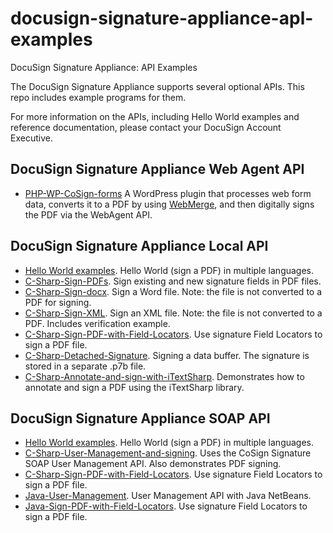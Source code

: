 # docusign-signature-appliance-apl-examples
DocuSign Signature Appliance: API Examples

The DocuSign Signature Appliance supports several optional APIs. This repo includes example programs for them.

For more information on the APIs, including Hello World examples and reference documentation, please contact your DocuSign Account Executive.

## DocuSign Signature Appliance Web Agent API
- [PHP-WP-CoSign-forms](https://github.com/docusign/CoSign-API-Examples/tree/master/CoSign-WebAgent/PHP-WP-CoSign-forms) A WordPress plugin that processes web form data, converts it to a PDF by using [WebMerge](http://webmerge.me), and then digitally signs the PDF via the WebAgent API.

## DocuSign Signature Appliance Local API
- [Hello World examples](https://github.com/docusign/CoSign-API-Examples/tree/master/CoSign-Signature-Local/Hello-World-examples). Hello World (sign a PDF) in multiple languages.
- [C-Sharp-Sign-PDFs](https://github.com/docusign/CoSign-API-Examples/tree/master/CoSign-Signature-Local/C-Sharp-Sign-PDFs). Sign existing and new signature fields in PDF files.
- [C-Sharp-Sign-docx](https://github.com/docusign/CoSign-API-Examples/tree/master/CoSign-Signature-Local/C-Sharp-Sign-docx). Sign a Word file. Note: the file is not converted to a PDF for signing. 
- [C-Sharp-Sign-XML](https://github.com/docusign/CoSign-API-Examples/tree/master/CoSign-Signature-Local/C-Sharp-Sign-XML). Sign an XML file. Note: the file is not converted to a PDF. Includes verification example.
- [C-Sharp-Sign-PDF-with-Field-Locators](https://github.com/docusign/CoSign-API-Examples/tree/master/CoSign-Signature-Local/C-Sharp-Sign-PDF-with-Field-Locators). Use signature Field Locators to sign a PDF file.
- [C-Sharp-Detached-Signature](https://github.com/docusign/CoSign-API-Examples/tree/master/CoSign-Signature-Local/C-Sharp-Detached-Signature). Signing a data buffer. The signature is stored in a separate .p7b file.
- [C-Sharp-Annotate-and-sign-with-iTextSharp](https://github.com/docusign/CoSign-API-Examples/tree/master/CoSign-Signature-Local/C-Sharp-Annotate-and-sign-with-iTextSharp). Demonstrates how to annotate and sign a PDF using the iTextSharp library.

## DocuSign Signature Appliance SOAP API
- [Hello World examples](https://github.com/docusign/CoSign-API-Examples/tree/master/CoSign-Signature-SOAP/Hello-World-examples). Hello World (sign a PDF) in multiple languages.
- [C-Sharp-User-Management-and-signing](https://github.com/docusign/CoSign-API-Examples/tree/master/CoSign-Signature-SOAP/C-Sharp-User-Management-and-signing). Uses the CoSign Signature SOAP User Management API. Also demonstrates PDF signing.
- [C-Sharp-Sign-PDF-with-Field-Locators](https://github.com/docusign/CoSign-API-Examples/tree/master/CoSign-Signature-SOAP/C-Sharp-Sign-PDF-with-Field-Locators). Use signature Field Locators to sign a PDF file.
- [Java-User-Management](https://github.com/docusign/CoSign-API-Examples/tree/master/CoSign-Signature-SOAP/Java-User-Management). User Management API with Java NetBeans.
- [Java-Sign-PDF-with-Field-Locators](https://github.com/docusign/CoSign-API-Examples/tree/master/CoSign-Signature-SOAP/Java-Sign-PDF-with-Field-Locators). Use signature Field Locators to sign a PDF file.
